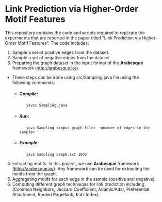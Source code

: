 # Link Prediction via Higher-Order Motif Features

This repository contains the code and scripts required to replicate the experiments that are reported in the paper titled "Link Prediction via Higher-Order Motif Features".
 The code includes:
1. Sample a set of positive edges from the dataset.
2. Sample a set of negative edges from the dataset.
3. Preparing the graph dataset in the input format of the <strong> Arabesque </strong> framework (http://arabesque.io/). 

* These steps can be done using src/Sampling.java file using the following commands:
     *   ##### Compile:
                javac Sampling.java
     *   ##### Run:
                java Sampling <input graph file>  <number of edges in the sample>
     *   ##### Example:
                java Sampling Graph.txt 1000

4. Extracting motifs. In this project, we use <strong> Arabesque </strong> framework (http://arabesque.io/). Any framework can be used for extracting the motifs from the graph.
5. Aggregating motifs for each edge in the sample (positive and negative).
6. Computing different graph techniuqes for link prediction including: (Common Neighbors, Jaccard Coefficient, Adamic/Adar,    Preferential Attachment,  Rooted PageRank, Katz Index).
